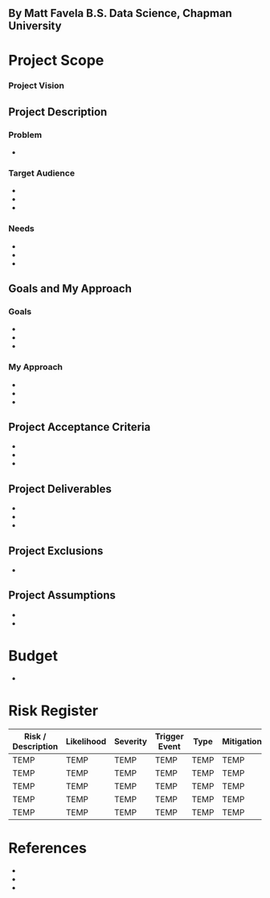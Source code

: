 # <PROJECT NAME>
## By Matt Favela B.S. Data Science, Chapman University

# Project Scope
### Project Vision
## Project Description
### Problem
*
### Target Audience
*
*
*
### Needs
*
*
*
## Goals and My Approach
### Goals
*
*
*
### My Approach
*
*
*
## Project Acceptance Criteria
*
*
*
## Project Deliverables
*
*
*
## Project Exclusions
*
## Project Assumptions
*
*
# Budget
*
# Risk Register
| Risk / Description  | Likelihood | Severity | Trigger Event | Type | Mitigation|
| ----------- | ----------- | ----------- | ----------- | ----------- | ----------- |
| TEMP | TEMP | TEMP | TEMP | TEMP | TEMP |
| TEMP | TEMP | TEMP | TEMP | TEMP | TEMP |
| TEMP | TEMP | TEMP | TEMP | TEMP | TEMP |
| TEMP | TEMP | TEMP | TEMP | TEMP | TEMP |
| TEMP | TEMP | TEMP | TEMP | TEMP | TEMP |

# References
*
*
*
